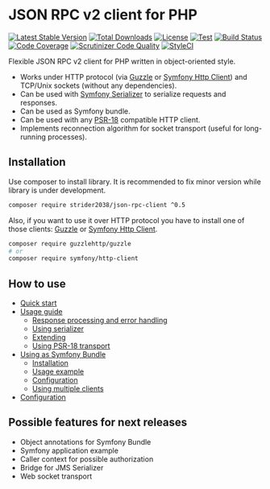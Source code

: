# JSON RPC v2 client for PHP

[![Latest Stable Version](https://poser.pugx.org/strider2038/json-rpc-client/v/stable)](https://packagist.org/packages/strider2038/json-rpc-client)
[![Total Downloads](https://poser.pugx.org/strider2038/json-rpc-client/downloads)](https://packagist.org/packages/strider2038/json-rpc-client)
[![License](https://poser.pugx.org/strider2038/json-rpc-client/license)](https://packagist.org/packages/strider2038/json-rpc-client)
[![Test](https://github.com/strider2038/json-rpc-client/actions/workflows/test.yml/badge.svg)](https://github.com/strider2038/json-rpc-client/actions/workflows/test.yml)
[![Build Status](https://scrutinizer-ci.com/g/strider2038/json-rpc-client/badges/build.png?b=master)](https://scrutinizer-ci.com/g/strider2038/json-rpc-client/build-status/master)
[![Code Coverage](https://scrutinizer-ci.com/g/strider2038/json-rpc-client/badges/coverage.png?b=master)](https://scrutinizer-ci.com/g/strider2038/json-rpc-client/?branch=master)
[![Scrutinizer Code Quality](https://scrutinizer-ci.com/g/strider2038/json-rpc-client/badges/quality-score.png?b=master)](https://scrutinizer-ci.com/g/strider2038/json-rpc-client/?branch=master)
[![StyleCI](https://github.styleci.io/repos/172254542/shield?branch=master)](https://github.styleci.io/repos/172254542)

Flexible JSON RPC v2 client for PHP written in object-oriented style.

* Works under HTTP protocol (via [Guzzle](https://github.com/guzzle/guzzle) or [Symfony Http Client](https://symfony.com/doc/current/components/http_client.html)) and TCP/Unix sockets (without any dependencies).
* Can be used with [Symfony Serializer](https://symfony.com/doc/current/components/serializer.html) to serialize requests and responses.
* Can be used as Symfony bundle.
* Can be used with any [PSR-18](https://www.php-fig.org/psr/psr-18/) compatible HTTP client.
* Implements reconnection algorithm for socket transport (useful for long-running processes).

## Installation

Use composer to install library. It is recommended to fix minor version while library is under development.

```bash
composer require strider2038/json-rpc-client ^0.5
```

Also, if you want to use it over HTTP protocol you have to install one of those clients: [Guzzle](https://github.com/guzzle/guzzle) or [Symfony Http Client](https://symfony.com/doc/current/components/http_client.html).

```bash
composer require guzzlehttp/guzzle
# or
composer require symfony/http-client
```

## How to use

* [Quick start](docs/quick_start.md)
* [Usage guide](docs/usage_guide.md)
  * [Response processing and error handling](docs/usage_guide.md#response-processing-and-error-handling)
  * [Using serializer](docs/usage_guide.md#using-serializer)
  * [Extending](docs/usage_guide.md#extending)
  * [Using PSR-18 transport](docs/usage_guide.md#using-psr-18-transport)
* [Using as Symfony Bundle](docs/symfony_bundle.md)
  * [Installation](docs/symfony_bundle.md#installation)
  * [Usage example](docs/symfony_bundle.md#usage-example)
  * [Configuration](docs/symfony_bundle.md#configuration)
  * [Using multiple clients](docs/symfony_bundle.md#using-multiple-clients)
* [Configuration](docs/configuration.md)

## Possible features for next releases 

* Object annotations for Symfony Bundle
* Symfony application example
* Caller context for possible authorization
* Bridge for JMS Serializer
* Web socket transport
